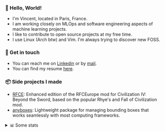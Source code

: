 ### 👋 Hello, World!

- I'm Vincent, located in Paris, France.
- I am working closely on MLOps and software engineering aspects of machine learning projects.
- I like to contribute to open source projects at my free time.
- I use Linux (Arch btw) and Vim. I'm always trying to discover new FOSS.

### 🔗 Get in touch

- You can reach me on [Linkedin](https://www.linkedin.com/in/vincent-duchauffour-3a9641155/) or by [mail](mailto:vincent.duchauffour@proton.me).
- You can find my resume [here](https://raw.githubusercontent.com/VDuchauffour/resume/main/resume.pdf).

### 📦 Side projects I made

- [RFCE](https://github.com/VDuchauffour/RFCEurope): Enhanced edition of the RFCEurope mod for Civilization IV: Beyond the Sword, based on the popular Rhye's and Fall of Civilization mod. 
- [anyboxes](https://github.com/VDuchauffour/anyboxes): Lightweight package for managing bounding boxes that works seamlessly with most computing frameworks. 

<details><summary>📊 Some stats</summary>  
  
<p align="center">
  <img alt="VDuchauffour's github stats" src="https://github-readme-stats.vercel.app/api?username=VDuchauffour&include_all_commits=true&show_icons=true&theme=react"/>
  <br />
  <img alt="VDuchauffour's streak stats" src="https://streak-stats.demolab.com?user=VDuchauffour&theme=react"/>
  <br />
  <img alt="VDuchauffour's language stats" src="https://github-readme-stats.vercel.app/api/top-langs/?username=VDuchauffour&count_private=true&include_all_commits=true&show_icons=true&layout=compact&theme=react"/>
  <!--   <br />
  <img alt="VDuchauffour's Wakatime stats" src="https://github-readme-stats.vercel.app/api/wakatime?username=VDuchauffour&theme=react"/> -->
</p>

#### 🧭 Wakatime stats
<!--START_SECTION:waka-->
![Code Time](http://img.shields.io/badge/Code%20Time-2%2C249%20hrs%2048%20mins-blue)

![Lines of code](https://img.shields.io/badge/From%20Hello%20World%20I%27ve%20Written-5.0%20million%20lines%20of%20code-blue)

**🐱 My GitHub Data** 

> 📦 993.5 kB Used in GitHub's Storage 
 > 
> 🏆 794 Contributions in the Year 2024
 > 
> 🚫 Not Opted to Hire
 > 
> 📜 9 Public Repositories 
 > 
> 🔑 2 Private Repositories 
 > 
**I'm an Early 🐤** 

```text
🌞 Morning                463 commits         ██░░░░░░░░░░░░░░░░░░░░░░░   07.31 % 
🌆 Daytime                3678 commits        ███████████████░░░░░░░░░░   58.04 % 
🌃 Evening                1786 commits        ███████░░░░░░░░░░░░░░░░░░   28.18 % 
🌙 Night                  410 commits         ██░░░░░░░░░░░░░░░░░░░░░░░   06.47 % 
```
📅 **I'm Most Productive on Monday** 

```text
Monday                   1490 commits        ██████░░░░░░░░░░░░░░░░░░░   23.51 % 
Tuesday                  1350 commits        █████░░░░░░░░░░░░░░░░░░░░   21.30 % 
Wednesday                957 commits         ████░░░░░░░░░░░░░░░░░░░░░   15.10 % 
Thursday                 1148 commits        █████░░░░░░░░░░░░░░░░░░░░   18.12 % 
Friday                   983 commits         ████░░░░░░░░░░░░░░░░░░░░░   15.51 % 
Saturday                 110 commits         ░░░░░░░░░░░░░░░░░░░░░░░░░   01.74 % 
Sunday                   299 commits         █░░░░░░░░░░░░░░░░░░░░░░░░   04.72 % 
```


📊 **This Week I Spent My Time On** 

```text
💬 Programming Languages: 
Python                   12 hrs 31 mins      ██████████████░░░░░░░░░░░   56.56 % 
C++                      7 hrs 8 mins        ████████░░░░░░░░░░░░░░░░░   32.27 % 
YAML                     50 mins             █░░░░░░░░░░░░░░░░░░░░░░░░   03.83 % 
Bash                     45 mins             █░░░░░░░░░░░░░░░░░░░░░░░░   03.39 % 
SQL                      18 mins             ░░░░░░░░░░░░░░░░░░░░░░░░░   01.42 % 
```


 Last Updated on 06/10/2024 00:54:54 UTC
<!--END_SECTION:waka-->
</details>
